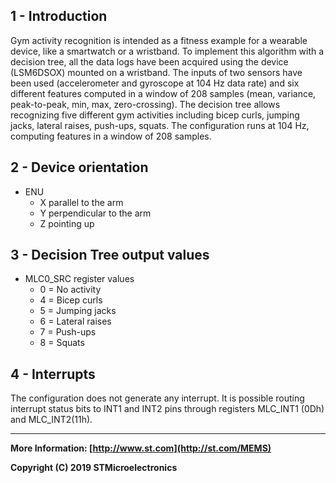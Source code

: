 ## 1 - Introduction

Gym activity recognition is intended as a fitness example for a wearable device, like a smartwatch or a wristband.
To implement this algorithm with a decision tree, all the data logs have been acquired using the device (LSM6DSOX) mounted on a wristband.
The inputs of two sensors have been used (accelerometer and gyroscope at 104 Hz data rate) and six different features computed in a window of 208 samples (mean, variance, peak-to-peak, min, max, zero-crossing).
The decision tree allows recognizing five different gym activities including bicep curls, jumping jacks, lateral raises, push-ups, squats.
The configuration runs at 104 Hz, computing features in a window of 208 samples.


## 2 - Device orientation

- ENU
  - X parallel to the arm
  - Y perpendicular to the arm
  - Z pointing up


## 3 - Decision Tree output values

- MLC0_SRC register values
  - 0 = No activity
  - 4 = Bicep curls
  - 5 = Jumping jacks
  - 6 = Lateral raises
  - 7 = Push-ups
  - 8 = Squats


## 4 - Interrupts

The configuration does not generate any interrupt. 
It is possible routing interrupt status bits to INT1 and INT2 pins through registers MLC_INT1 (0Dh) and MLC_INT2(11h).


------

**More Information: [http://www.st.com](http://st.com/MEMS)**

**Copyright (C) 2019 STMicroelectronics**